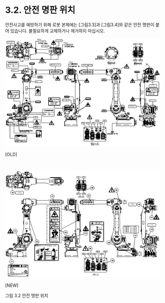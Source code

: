 ﻿# 3.2. 안전 명판 위치

안전사고를 예방하기 위해 로봇 본체에는 [그림3.3]과 [그림3.4]와 같은 안전 명판이 붙어 있습니다. 불필요하게 교체하거나 제거하지 마십시오.


![](../_assets/그림_3.2.1_안전명판위치1.png)

[OLD]

<br>

![](../_assets/그림_3.2.1_안전명판위치2.png)

[NEW]

그림 3.2 안전 명판 위치